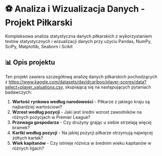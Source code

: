 # ⚽ Analiza i Wizualizacja Danych - Projekt Piłkarski

Kompleksowa analiza statystyczna danych piłkarskich z wykorzystaniem testów statystycznych i wizualizacji danych przy użyciu Pandas, NumPy, SciPy, Matplotlib, Seaborn i Scikit

## 📊 Opis projektu

Ten projekt zawiera szczegółową analizę danych piłkarskich pochodzących z https://www.kaggle.com/datasets/davidcariboo/player-scores/data?select=player_valuations.csv, skupiającą się na następujących pytaniach badawczych:

1. **Wartość rynkowa według narodowości** - Piłkarze z jakiego kraju są najbardziej wartościowi?
2. **Wzrost według pozycji** - Jaki jest średni wzrost zawodników na różnych pozycjach w Premier League?
3. **Przewaga gospodarza** - Czy drużyny grając u siebie strzelają więcej bramek?
4. **Kartki według pozycji** - Na jakiej pozycji piłkarze otrzymują najwięcej żółtych kartek?
5. **Wiek kapitanów** - Czy istnieje różnica w średnim wieku kapitanów w różnych ligach?

